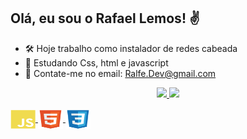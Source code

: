 ## Olá, eu sou o Rafael Lemos! ✌️

- 🛠️ Hoje trabalho como instalador de redes cabeada
- 📖 Estudando Css, html e javascript
- 📲 Contate-me no email: Ralfe.Dev@gmail.com

<div align="center">
  <a href="https://github.com/Ralfe-Dev">
  <img height="180em" src="https://github-readme-stats.vercel.app/api?username=Ralfe-Dev&show_icons=true&theme=dracula&include_all_commits=true&count_private=true"/>
  <img height="180em" src="https://github-readme-stats.vercel.app/api/top-langs/?username=Ralfe-Dev&layout=compact&langs_count=7&theme=dracula"/>
</div>
  
<div style="display: inline_block"><br>
  <img align="center" alt="Ralfe-Js" height="30" width="40" src="https://raw.githubusercontent.com/devicons/devicon/master/icons/javascript/javascript-plain.svg">
  <img align="center" alt="Ralfe-HTML" height="30" width="40" src="https://raw.githubusercontent.com/devicons/devicon/master/icons/html5/html5-original.svg">
  <img align="center" alt="Ralfe-CSS" height="30" width="40" src="https://raw.githubusercontent.com/devicons/devicon/master/icons/css3/css3-original.svg">
</div>
  
